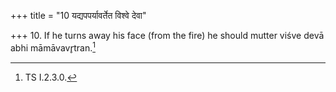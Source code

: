 +++
title = "10 यद्यपपर्यावर्तेत विश्वे देवा"

+++
10. If he turns away his face (from the fire) he should mutter viśve devā abhi māmāvavr̥tran.[^1]  


[^1]: TS I.2.3.0.
